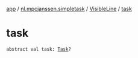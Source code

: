 [app](../../index.md) / [nl.mpcjanssen.simpletask](../index.md) / [VisibleLine](index.md) / [task](.)

# task

`abstract val task: `[`Task`](../../nl.mpcjanssen.simpletask.task/-task/index.md)`?`